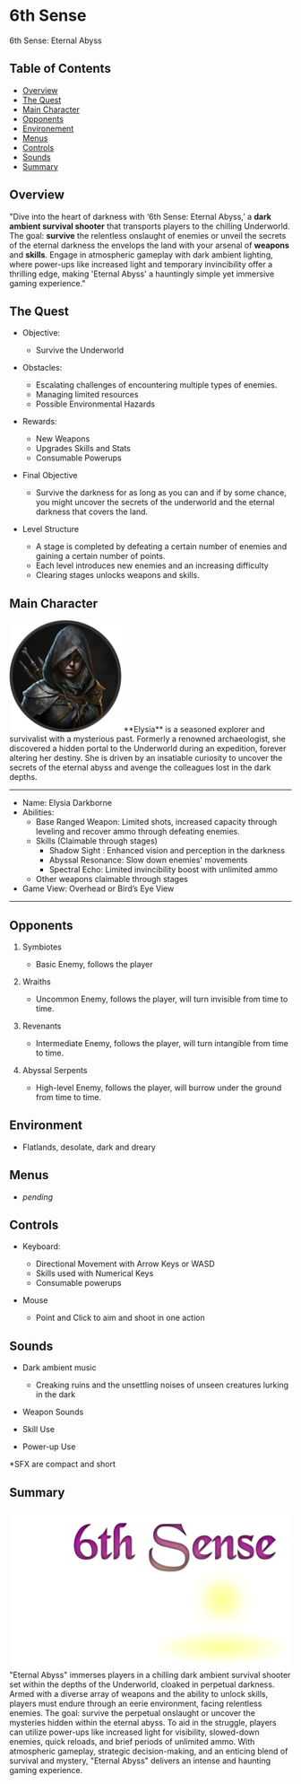 # 6th Sense

6th Sense: Eternal Abyss

## Table of Contents
- [Overview](#overview)
- [The Quest](#thequest)
- [Main Character](#maincharacter)
- [Opponents](#opponents)
- [Environement](#environement)
- [Menus](#menus)
- [Controls](#controls)
- [Sounds](#sounds)
- [Summary](#summary)

## Overview
"Dive into the heart of darkness with ‘6th Sense: Eternal Abyss,’ a **dark ambient survival shooter** that transports players to the chilling Underworld. The goal: **survive** the relentless onslaught of enemies or unveil the secrets of the eternal darkness the envelops the land with your arsenal of **weapons** and **skills**. Engage in atmospheric gameplay with dark ambient lighting, where power-ups like increased light and temporary invincibility offer a thrilling edge, making 'Eternal Abyss' a hauntingly simple yet immersive gaming experience."

## The Quest
- Objective: 
  - Survive the Underworld

- Obstacles: 
  - Escalating challenges of encountering multiple types of enemies.
  - Managing limited resources
  - Possible Environmental Hazards

- Rewards:
  - New Weapons
  - Upgrades Skills and Stats 
  - Consumable Powerups

- Final Objective
  - Survive the darkness for as long as you can and if by some chance, you might uncover the secrets of the underworld and the eternal darkness that covers the land.

- Level Structure
  - A stage is completed by defeating a certain number of enemies and gaining a certain number of points.
  - Each level introduces new enemies and an increasing difficulty
  - Clearing stages unlocks weapons and skills.

## Main Character
<img src="https://github.com/balingitwhc/6thSense/blob/main/assets/Textures/profile_circle.png" alt="Elysia" width="200"/>
**Elysia** is a seasoned explorer and survivalist with a mysterious past. Formerly a renowned archaeologist, she discovered a hidden portal to the Underworld during an expedition, forever altering her destiny. She is driven by an insatiable curiosity to uncover the secrets of the eternal abyss and avenge the colleagues lost in the dark depths.

-----
- Name: Elysia Darkborne
- Abilities:
  - Base Ranged Weapon: Limited shots, increased capacity through leveling and recover ammo through defeating enemies.
  - Skills (Claimable through stages)
    - Shadow Sight : Enhanced vision and perception in the darkness
    - Abyssal Resonance: Slow down enemies' movements
    - Spectral Echo: Limited invincibility boost with unlimited ammo
  - Other weapons claimable through stages
- Game View: Overhead or Bird’s Eye View
-----

## Opponents
1. Symbiotes
   - Basic Enemy, follows the player
     
2. Wraiths
   - Uncommon Enemy, follows the player, will turn invisible from time to time.
     
3. Revenants
   - Intermediate Enemy, follows the player, will turn intangible from time to time.
     
4. Abyssal Serpents
   - High-level Enemy, follows the player, will burrow under the ground from time to time.
   
## Environment
- Flatlands, desolate, dark and dreary

## Menus
- *pending*

## Controls
- Keyboard:
  - Directional Movement with Arrow Keys or WASD
  - Skills used with Numerical Keys
  - Consumable powerups

- Mouse
  - Point and Click to aim and shoot in one action

## Sounds
- Dark ambient music
  - Creaking ruins and the unsettling noises of unseen creatures lurking in the dark

- Weapon Sounds
- Skill Use
- Power-up Use

*SFX are compact and short

## Summary
<img src="https://github.com/balingitwhc/6thSense/blob/main/assets/Textures/bg_splash.png" alt="Splash Screen"/>
"Eternal Abyss" immerses players in a chilling dark ambient survival shooter set within the depths of the Underworld, cloaked in perpetual darkness. Armed with a diverse array of weapons and the ability to unlock skills, players must endure through an eerie environment, facing relentless enemies. The goal: survive the perpetual onslaught or uncover the mysteries hidden within the eternal abyss. To aid in the struggle, players can utilize power-ups like increased light for visibility, slowed-down enemies, quick reloads, and brief periods of unlimited ammo. With atmospheric gameplay, strategic decision-making, and an enticing blend of survival and mystery, "Eternal Abyss" delivers an intense and haunting gaming experience.
